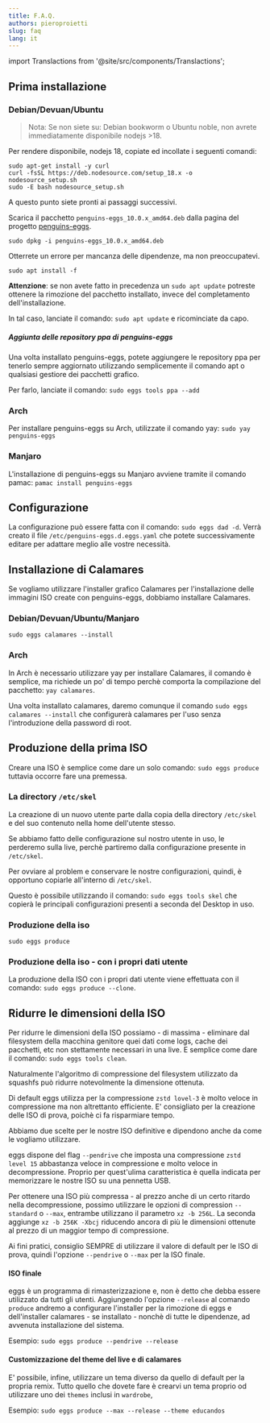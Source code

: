 ```yaml
---
title: F.A.Q.
authors: pieroproietti
slug: faq
lang: it
---
```

import Translactions from '@site/src/components/Translactions';

<Translactions />

## Prima installazione

### Debian/Devuan/Ubuntu

> Nota: Se non siete su: Debian bookworm o Ubuntu noble, non avrete immediatamente disponibile nodejs >18. 

Per rendere disponibile, nodejs 18, copiate ed incollate i seguenti comandi:
```
sudo apt-get install -y curl
curl -fsSL https://deb.nodesource.com/setup_18.x -o nodesource_setup.sh
sudo -E bash nodesource_setup.sh
```
A questo punto siete pronti ai passaggi successivi.

Scarica il pacchetto `penguins-eggs_10.0.x_amd64.deb` dalla pagina del progetto [penguins-eggs](https://sourceforge.net/projects/penguins-eggs/files/DEBS/).

`sudo dpkg -i penguins-eggs_10.0.x_amd64.deb` 

Otterrete un errore per mancanza delle dipendenze, ma non preoccupatevi.

`sudo apt install -f`

**Attenzione**: se non avete fatto in precedenza un `sudo apt update` potreste ottenere la rimozione del pacchetto installato, invece del completamento dell'installazione. 

In tal caso, lanciate il comando: `sudo apt update` e ricominciate da capo.

##### Aggiunta delle repository ppa di penguins-eggs

Una volta installato penguins-eggs, potete aggiungere le repository ppa per tenerlo sempre aggiornato utilizzando semplicemente il comando apt o qualsiasi gestiore dei pacchetti grafico. 

Per farlo, lanciate il comando: `sudo eggs tools ppa --add`

### Arch
Per installare penguins-eggs su Arch, utilizzate il comando yay: `sudo yay penguins-eggs`

### Manjaro
L'installazione di penguins-eggs su Manjaro avviene tramite il comando pamac:
`pamac install penguins-eggs`


## Configurazione
La configurazione può essere fatta con il comando: `sudo eggs dad -d`. Verrà creato il file `/etc/penguins-eggs.d.eggs.yaml` che potete successivamente editare per adattare meglio alle vostre necessità.

## Installazione di Calamares
Se vogliamo utilizzare l'installer grafico Calamares per l'installazione delle immagini ISO create con penguins-eggs, dobbiamo installare Calamares.

### Debian/Devuan/Ubuntu/Manjaro
`sudo eggs calamares --install`

### Arch
In Arch è necessario utilizzare yay per installare Calamares, il comando è semplice, ma richiede un po' di tempo perchè comporta la compilazione del pacchetto: `yay calamares`.

Una volta installato calamares, daremo comunque il comando `sudo eggs calamares --install` che configurerà calamares per l'uso senza l'introduzione della password di root.

## Produzione della prima ISO
Creare una ISO è semplice come dare un solo comando: `sudo eggs produce` tuttavia occorre fare una premessa.

### La directory `/etc/skel`
La creazione di un nuovo utente parte dalla copia della directory `/etc/skel` e del suo contenuto nella home dell'utente stesso.

Se abbiamo fatto delle configurazione sul nostro utente in uso, le perderemo sulla live, perchè partiremo dalla configurazione presente in `/etc/skel`.

Per ovviare al problem e conservare le nostre configurazioni, quindi, è opportuno copiarle all'interno di `/etc/skel`.

Questo è possibile utilizzando il comando: `sudo eggs tools skel` che copierà le principali configurazioni presenti a seconda del Desktop in uso.


### Produzione della iso

`sudo eggs produce`

### Produzione della iso - con i propri dati utente
La produzione della ISO con i propri dati utente viene effettuata con il comando: `sudo eggs produce --clone`.

## Ridurre le dimensioni della ISO
Per ridurre le dimensioni della ISO possiamo - di massima - eliminare dal filesystem della macchina genitore quei dati come logs, cache dei pacchetti, etc non stettamente necessari in una live. E semplice come dare il comando: `sudo eggs tools clean`.

Naturalmente l'algoritmo di compressione del filesystem utilizzato da squashfs può ridurre notevolmente la dimensione ottenuta. 

Di default eggs utilizza per la compressione `zstd lovel-3` è molto veloce in compressione ma non altrettanto efficiente. E' consigliato per la creazione delle ISO di prova, poichè ci fa risparmiare tempo.

Abbiamo due scelte per le nostre ISO definitive e dipendono anche da come le vogliamo utilizzare.

eggs dispone del flag `--pendrive` che imposta una compressione `zstd level 15` abbastanza veloce in compressione e molto veloce in decompressione. Proprio per quest'ulima caratteristica è quella indicata per memorizzare le nostre ISO su una pennetta USB.

Per ottenere una ISO più compressa - al prezzo anche di un certo ritardo nella decompressione, possimo utilizzare le opzioni di compression `--standard` o `--max`, entrambe utilizzano il parametro `xz -b 256L`. La seconda aggiunge `xz -b 256K -Xbcj` riducendo ancora di più le dimensioni ottenute al prezzo di un maggior tempo di compressione.

Ai fini pratici, consiglio SEMPRE di utilizzare il valore di default per le ISO di prova, quindi l'opzione `--pendrive` o `--max` per la ISO finale.

#### ISO finale
eggs è un programma di rimasterizzazione e, non è detto che debba essere utilizzato da tutti gli utenti. Aggiungendo l'opzione `--release` al comando `produce` andremo a configurare l'installer per la rimozione di eggs e dell'installer calamares - se installato - nonchè di tutte le dipendenze, ad avvenuta installazione del sistema.

Esempio: `sudo eggs produce --pendrive --release`

#### Customizzazione del theme del live e di calamares
E' possibile, infine, utilizzare un tema diverso da quello di default per la propria remix. Tutto quello che dovete fare è crearvi un tema proprio od utilizzare uno dei `themes` inclusi in `wardrobe`,

Esempio:  `sudo eggs produce --max --release --theme educandos`

